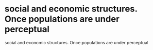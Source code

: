 # social and economic structures. Once populations are under perceptual

social and economic structures. Once populations are under perceptual